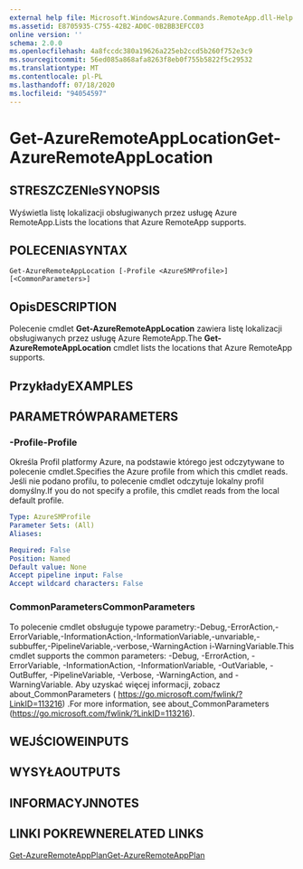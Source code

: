 ```yaml
---
external help file: Microsoft.WindowsAzure.Commands.RemoteApp.dll-Help.xml
ms.assetid: E8705935-C755-42B2-AD0C-0B2BB3EFCC03
online version: ''
schema: 2.0.0
ms.openlocfilehash: 4a8fccdc380a19626a225eb2ccd5b260f752e3c9
ms.sourcegitcommit: 56ed085a868afa8263f8eb0f755b5822f5c29532
ms.translationtype: MT
ms.contentlocale: pl-PL
ms.lasthandoff: 07/18/2020
ms.locfileid: "94054597"
---
```

# <span data-ttu-id="855c9-101">Get-AzureRemoteAppLocation</span><span class="sxs-lookup"><span data-stu-id="855c9-101">Get-AzureRemoteAppLocation</span></span>

## <span data-ttu-id="855c9-102">STRESZCZENIe</span><span class="sxs-lookup"><span data-stu-id="855c9-102">SYNOPSIS</span></span>
<span data-ttu-id="855c9-103">Wyświetla listę lokalizacji obsługiwanych przez usługę Azure RemoteApp.</span><span class="sxs-lookup"><span data-stu-id="855c9-103">Lists the locations that Azure RemoteApp supports.</span></span>

## <span data-ttu-id="855c9-104">POLECENIA</span><span class="sxs-lookup"><span data-stu-id="855c9-104">SYNTAX</span></span>

```
Get-AzureRemoteAppLocation [-Profile <AzureSMProfile>] [<CommonParameters>]
```

## <span data-ttu-id="855c9-105">Opis</span><span class="sxs-lookup"><span data-stu-id="855c9-105">DESCRIPTION</span></span>
<span data-ttu-id="855c9-106">Polecenie cmdlet **Get-AzureRemoteAppLocation** zawiera listę lokalizacji obsługiwanych przez usługę Azure RemoteApp.</span><span class="sxs-lookup"><span data-stu-id="855c9-106">The **Get-AzureRemoteAppLocation** cmdlet lists the locations that Azure RemoteApp supports.</span></span>

## <span data-ttu-id="855c9-107">Przykłady</span><span class="sxs-lookup"><span data-stu-id="855c9-107">EXAMPLES</span></span>

## <span data-ttu-id="855c9-108">PARAMETRÓW</span><span class="sxs-lookup"><span data-stu-id="855c9-108">PARAMETERS</span></span>

### <span data-ttu-id="855c9-109">-Profile</span><span class="sxs-lookup"><span data-stu-id="855c9-109">-Profile</span></span>
<span data-ttu-id="855c9-110">Określa Profil platformy Azure, na podstawie którego jest odczytywane to polecenie cmdlet.</span><span class="sxs-lookup"><span data-stu-id="855c9-110">Specifies the Azure profile from which this cmdlet reads.</span></span>
<span data-ttu-id="855c9-111">Jeśli nie podano profilu, to polecenie cmdlet odczytuje lokalny profil domyślny.</span><span class="sxs-lookup"><span data-stu-id="855c9-111">If you do not specify a profile, this cmdlet reads from the local default profile.</span></span>

```yaml
Type: AzureSMProfile
Parameter Sets: (All)
Aliases: 

Required: False
Position: Named
Default value: None
Accept pipeline input: False
Accept wildcard characters: False
```

### <span data-ttu-id="855c9-112">CommonParameters</span><span class="sxs-lookup"><span data-stu-id="855c9-112">CommonParameters</span></span>
<span data-ttu-id="855c9-113">To polecenie cmdlet obsługuje typowe parametry:-Debug,-ErrorAction,-ErrorVariable,-InformationAction,-InformationVariable,-unvariable,-subbuffer,-PipelineVariable,-verbose,-WarningAction i-WarningVariable.</span><span class="sxs-lookup"><span data-stu-id="855c9-113">This cmdlet supports the common parameters: -Debug, -ErrorAction, -ErrorVariable, -InformationAction, -InformationVariable, -OutVariable, -OutBuffer, -PipelineVariable, -Verbose, -WarningAction, and -WarningVariable.</span></span> <span data-ttu-id="855c9-114">Aby uzyskać więcej informacji, zobacz about_CommonParameters ( https://go.microsoft.com/fwlink/?LinkID=113216) .</span><span class="sxs-lookup"><span data-stu-id="855c9-114">For more information, see about_CommonParameters (https://go.microsoft.com/fwlink/?LinkID=113216).</span></span>

## <span data-ttu-id="855c9-115">WEJŚCIOWE</span><span class="sxs-lookup"><span data-stu-id="855c9-115">INPUTS</span></span>

## <span data-ttu-id="855c9-116">WYSYŁA</span><span class="sxs-lookup"><span data-stu-id="855c9-116">OUTPUTS</span></span>

## <span data-ttu-id="855c9-117">INFORMACYJN</span><span class="sxs-lookup"><span data-stu-id="855c9-117">NOTES</span></span>

## <span data-ttu-id="855c9-118">LINKI POKREWNE</span><span class="sxs-lookup"><span data-stu-id="855c9-118">RELATED LINKS</span></span>

[<span data-ttu-id="855c9-119">Get-AzureRemoteAppPlan</span><span class="sxs-lookup"><span data-stu-id="855c9-119">Get-AzureRemoteAppPlan</span></span>](./Get-AzureRemoteAppPlan.md)


